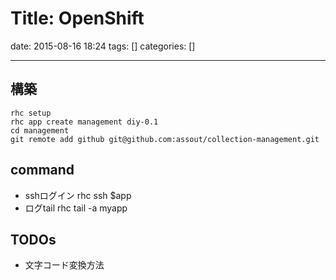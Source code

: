 # Title: OpenShift

date: 2015-08-16 18:24
tags: []
categories: []

---

## 構築

	rhc setup
	rhc app create management diy-0.1
	cd management
	git remote add github git@github.com:assout/collection-management.git

## command

* sshログイン
		rhc ssh $app
* ログtail
		rhc tail -a myapp

## TODOs

* 文字コード変換方法
